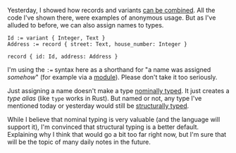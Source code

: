 Yesterday, I showed how records and variants
[can be combined](/daily/2025-03-08). All the code I've shown there, were
examples of anonymous usage. But as I've alluded to before, we can also assign
names to types.

```
Id := variant { Integer, Text }
Address := record { street: Text, house_number: Integer }

record { id: Id, address: Address }
```

I'm using the `:=` syntax here as a shorthand for "a name was assigned
_somehow_" (for example via a [module](/daily/2025-03-02)). Please don't take it
too seriously.

Just assigning a name doesn't make a type [nominally typed](/daily/2025-02-26).
It just creates a _type alias_ (like `type` works in Rust). But named or not,
any type I've mentioned today or yesterday would still be
[structurally typed](/daily/2025-02-25).

While I believe that nominal typing is very valuable (and the language will
support it), I'm convinced that structural typing is a better default.
Explaining why I think that would go a bit too far right now, but I'm sure that
will be the topic of many daily notes in the future.
